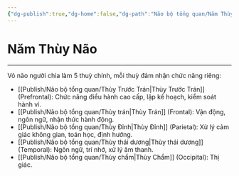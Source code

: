 ```yaml
---
{"dg-publish":true,"dg-home":false,"dg-path":"Não bộ tổng quan/Năm Thùy Não.md","permalink":"/nao-bo-tong-quan/nam-thuy-nao/","dgPassFrontmatter":true,"updated":"2025-03-16T09:16:48.218+07:00"}
---
```


# Năm Thùy Não
---

Vỏ não người chia làm 5 thuỳ chính, mỗi thuỳ đảm nhận chức năng riêng:

- [[Publish/Não bộ tổng quan/Thùy Trước Trán\|Thùy Trước Trán]] (Prefrontal): Chức năng điều hành cao cấp, lập kế hoạch, kiểm soát hành vi.
- [[Publish/Não bộ tổng quan/Thùy trán\|Thùy Trán]] (Frontal): Vận động, ngôn ngữ, nhận thức hành động.
- [[Publish/Não bộ tổng quan/Thùy Đỉnh\|Thùy Đỉnh]] (Parietal): Xử lý cảm giác không gian, toán học, định hướng.
- [[Publish/Não bộ tổng quan/Thùy thái dương\|Thùy thái dương]] (Temporal): Ngôn ngữ, trí nhớ, xử lý âm thanh.
- [[Publish/Não bộ tổng quan/Thùy chẩm\|Thùy Chẩm]] (Occipital): Thị giác.


